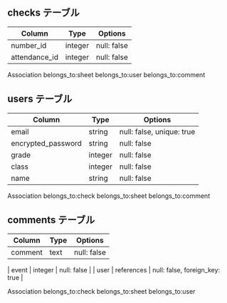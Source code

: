 ## checks テーブル
| Column             | Type    | Options     |
| ------------------ | ------- | ----------- |
| number_id             | integer | null: false |
| attendance_id         | integer | null: false |

Association
  belongs_to:sheet
  belongs_to:user
  belongs_to:comment


## users テーブル
| Column              | Type      | Options     |
| ------------------- | --------- | ----------- |
| email               | string    | null: false, unique: true |
| encrypted_password  | string    | null: false |
| grade               | integer   | null: false |
| class               | integer   | null: false |
| name                | string    | null: false |

Association
  belongs_to:check
  belongs_to:sheet
  belongs_to:comment

## comments テーブル
| Column    | Type       | Options     |
| --------- | ---------- | ----------- |
| comment   | text       | null: false |

| event     | integer    | null: false |
| user      | references | null: false, foreign_key: true |

Association
  belongs_to:check
  belongs_to:sheet
  belongs_to:user